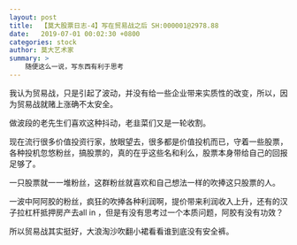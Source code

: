 ```yaml
---
layout: post
title:  【莫大股票日志-4】写在贸易战之后 SH:000001@2978.88
date:   2019-07-01 00:02:30 +0800
categories: stock 
author: 莫大艺术家
summary: >
    随便这么一说，写东西有利于思考
---
```


我认为贸易战，只是引起了波动，并没有给一些企业带来实质性的改变，所以，因为贸易战就赌上涨确不太安全。

做波段的老先生们喜欢这种抖动，老韭菜们又是一轮收割。

现在流行很多价值投资行家，放眼望去，很多都是价值投机而已，守着一些股票，各种投机忽悠粉丝，搞股票的，真的在乎这些名和利么，股票本身带给自己的回报足够了。

一只股票就一一堆粉丝，这群粉丝就喜欢和自己想法一样的吹捧这只股票的人。

一波中阿阿胶的粉丝，疯狂的吹捧各种利润啊，提价带来利润收入上升，还有的汉子拉杠杆抵押房产去all in ，但是有没有思考过一个本质问题，阿胶有没有功效？

所以贸易战其实挺好，大浪淘沙吹翻小裙看看谁到底没有安全裤。


